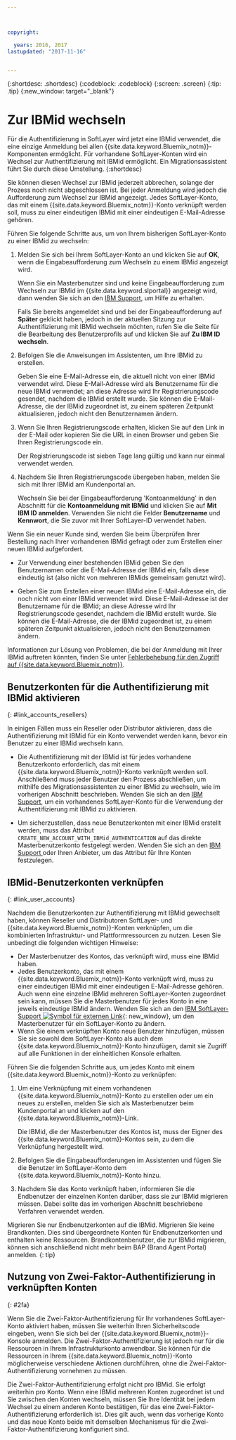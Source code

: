 ```yaml
---



copyright:

  years: 2016, 2017
lastupdated: "2017-11-16"


---
```


{:shortdesc: .shortdesc}
{:codeblock: .codeblock}
{:screen: .screen}
{:tip: .tip}
{:new_window: target="_blank"}

# Zur IBMid wechseln
Für die Authentifizierung in SoftLayer wird jetzt eine IBMid verwendet, die eine einzige Anmeldung bei allen {{site.data.keyword.Bluemix_notm}}-Komponenten ermöglicht. Für vorhandene SoftLayer-Konten wird ein Wechsel zur Authentifizierung mit IBMid ermöglicht. Ein Migrationsassistent führt Sie durch diese Umstellung.
{:shortdesc}

Sie können diesen Wechsel zur IBMid jederzeit abbrechen, solange der Prozess noch nicht abgeschlossen ist. Bei jeder Anmeldung wird jedoch die Aufforderung zum Wechsel zur IBMid angezeigt. Jedes SoftLayer-Konto, das mit einem {{site.data.keyword.Bluemix_notm}}-Konto verknüpft werden soll, muss zu einer eindeutigen IBMid mit einer eindeutigen E-Mail-Adresse gehören.

Führen Sie folgende Schritte aus, um von Ihrem bisherigen SoftLayer-Konto zu einer IBMid zu wechseln:
1. Melden Sie sich bei Ihrem SoftLayer-Konto an und klicken Sie auf **OK**, wenn die Eingabeaufforderung zum Wechseln zu einem IBMid angezeigt wird.

   Wenn Sie ein Masterbenutzer sind und keine Eingabeaufforderung zum Wechseln zur IBMid im {{site.data.keyword.slportal}} angezeigt wird, dann wenden Sie sich an den [IBM Support](/docs/support/index.html#contacting-support), um Hilfe zu erhalten. 

   Falls Sie bereits angemeldet sind und bei der Eingabeaufforderung auf **Später** geklickt haben, jedoch in der aktuellen Sitzung zur Authentifizierung mit IBMid wechseln möchten, rufen Sie die Seite für die Bearbeitung des Benutzerprofils auf und klicken Sie auf **Zu IBM ID wechseln**.

2. Befolgen Sie die Anweisungen im Assistenten, um Ihre IBMid zu erstellen.

   Geben Sie eine E-Mail-Adresse ein, die aktuell nicht von einer IBMid verwendet wird. Diese E-Mail-Adresse wird als Benutzername für die neue IBMid verwendet; an diese Adresse wird Ihr Registrierungscode gesendet, nachdem die IBMid erstellt wurde. Sie können die E-Mail-Adresse, die der IBMid zugeordnet ist, zu einem späteren Zeitpunkt aktualisieren, jedoch nicht den Benutzernamen ändern.

3. Wenn Sie Ihren Registrierungscode erhalten, klicken Sie auf den Link in der E-Mail oder kopieren Sie die URL in einen Browser und geben Sie Ihren Registrierungscode ein.

   Der Registrierungscode ist sieben Tage lang gültig und kann nur einmal verwendet werden.

4. Nachdem Sie Ihren Registrierungscode übergeben haben, melden Sie sich mit Ihrer IBMid am Kundenportal an.

   Wechseln Sie bei der Eingabeaufforderung 'Kontoanmeldung' in den Abschnitt für die **Kontoanmeldung mit IBMid** und klicken Sie auf **Mit IBM ID anmelden**. Verwenden Sie nicht die Felder **Benutzername** und **Kennwort**, die Sie zuvor mit Ihrer SoftLayer-ID verwendet haben.

Wenn Sie ein neuer Kunde sind, werden Sie beim Überprüfen Ihrer Bestellung nach Ihrer vorhandenen IBMid gefragt oder zum Erstellen einer neuen IBMid aufgefordert.
  * Zur Verwendung einer bestehenden IBMid geben Sie den Benutzernamen oder die E-Mail-Adresse der IBMid ein, falls diese eindeutig ist (also nicht von mehreren IBMids gemeinsam genutzt wird).

  * Geben Sie zum Erstellen einer neuen IBMid eine E-Mail-Adresse ein, die noch nicht von einer IBMid verwendet wird. Diese E-Mail-Adresse ist der Benutzername für die IBMid; an diese Adresse wird Ihr Registrierungscode gesendet, nachdem die IBMid erstellt wurde. Sie können die E-Mail-Adresse, die der IBMid zugeordnet ist, zu einem späteren Zeitpunkt aktualisieren, jedoch nicht den Benutzernamen ändern.

Informationen zur Lösung von Problemen, die bei der Anmeldung mit Ihrer IBMid auftreten könnten, finden Sie unter [Fehlerbehebung für den Zugriff auf {{site.data.keyword.Bluemix_notm}}](/docs/troubleshoot/ts_accessing.html#accessing).

## Benutzerkonten für die Authentifizierung mit IBMid aktivieren
{: #link_accounts_resellers}

In einigen Fällen muss ein Reseller oder Distributor aktivieren, dass die Authentifizierung mit IBMid für ein Konto verwendet werden kann, bevor ein Benutzer zu einer IBMid wechseln kann.

  * Die Authentifizierung mit der IBMid ist für jedes vorhandene Benutzerkonto erforderlich, das mit einem {{site.data.keyword.Bluemix_notm}}-Konto verknüpft werden soll. Anschließend muss jeder Benutzer den Prozess abschließen, um mithilfe des Migrationsassistenten zu einer IBMid zu wechseln, wie im vorherigen Abschnitt beschrieben. Wenden Sie sich an den [IBM Support](/docs/support/index.html#contacting-support), um ein vorhandenes SoftLayer-Konto für die Verwendung der Authentifizierung mit IBMid zu aktivieren.

  * Um sicherzustellen, dass neue Benutzerkonten mit einer IBMid erstellt werden, muss das Attribut `CREATE_NEW_ACCOUNT_WITH_IBMid_AUTHENTICATION` auf das direkte Masterbenutzerkonto festgelegt werden. Wenden Sie sich an den [ IBM Support ](/docs/support/index.html#contacting-support) oder Ihren Anbieter, um das Attribut für Ihre Konten festzulegen.  

## IBMid-Benutzerkonten verknüpfen
{: #link_user_accounts}

Nachdem die Benutzerkonten zur Authentifizierung mit IBMid gewechselt haben, können Reseller und Distributoren SoftLayer- und {{site.data.keyword.Bluemix_notm}}-Konten verknüpfen, um die kombinierten Infrastruktur- und Plattformressourcen zu nutzen. Lesen Sie unbedingt die folgenden wichtigen Hinweise:

  * Der Masterbenutzer des Kontos, das verknüpft wird, muss eine IBMid haben.
  * Jedes Benutzerkonto, das mit einem {{site.data.keyword.Bluemix_notm}}-Konto verknüpft wird, muss zu einer eindeutigen IBMid mit einer eindeutigen E-Mail-Adresse gehören. Auch wenn eine einzelne IBMid mehreren SoftLayer-Konten zugeordnet sein kann, müssen Sie die Masterbenutzer für jedes Konto in eine jeweils eindeutige IBMid ändern. Wenden Sie sich an den [IBM SoftLayer-Support ![Symbol für externen Link](../icons/launch-glyph.svg)](https://knowledgelayer.softlayer.com/topic/support){: new_window}, um den Masterbenutzer für ein SoftLayer-Konto zu ändern.
  * Wenn Sie einem verknüpften Konto neue Benutzer hinzufügen, müssen Sie sie sowohl dem SoftLayer-Konto als auch dem {{site.data.keyword.Bluemix_notm}}-Konto hinzufügen, damit sie Zugriff auf alle Funktionen in der einheitlichen Konsole erhalten.

Führen Sie die folgenden Schritte aus, um jedes Konto mit einem {{site.data.keyword.Bluemix_notm}}-Konto zu verknüpfen:
1. Um eine Verknüpfung mit einem vorhandenen {{site.data.keyword.Bluemix_notm}}-Konto zu erstellen oder um ein neues zu erstellen, melden Sie sich als Masterbenutzer beim Kundenportal an und klicken auf den {{site.data.keyword.Bluemix_notm}}-Link.

   Die IBMid, die der Masterbenutzer des Kontos ist, muss der Eigner des {{site.data.keyword.Bluemix_notm}}-Kontos sein, zu dem die Verknüpfung hergestellt wird.

2. Befolgen Sie die Eingabeaufforderungen im Assistenten und fügen Sie die Benutzer im SoftLayer-Konto dem {{site.data.keyword.Bluemix_notm}}-Konto hinzu.
3. Nachdem Sie das Konto verknüpft haben, informieren Sie die Endbenutzer der einzelnen Konten darüber, dass sie zur IBMid migrieren müssen. Dabei sollte das im vorherigen Abschnitt beschriebene Verfahren verwendet werden.

Migrieren Sie nur Endbenutzerkonten auf die IBMid. Migrieren Sie keine Brandkonten. Dies sind übergeordnete Konten für Endbenutzerkonten und enthalten keine Ressourcen. Brandkontenbenutzer, die zur IBMid migrieren, können sich anschließend nicht mehr beim BAP (Brand Agent Portal) anmelden.
{: tip}  

## Nutzung von Zwei-Faktor-Authentifizierung in verknüpften Konten
{: #2fa}

Wenn Sie die Zwei-Faktor-Authentifizierung für Ihr vorhandenes SoftLayer-Konto aktiviert haben, müssen Sie weiterhin Ihren Sicherheitscode eingeben, wenn Sie sich bei der {{site.data.keyword.Bluemix_notm}}-Konsole anmelden. Die Zwei-Faktor-Authentifizierung ist jedoch nur für die Ressourcen in Ihrem Infrastrukturkonto anwendbar. Sie können für die Ressourcen in Ihrem {{site.data.keyword.Bluemix_notm}}-Konto möglicherweise verschiedene Aktionen durchführen, ohne die Zwei-Faktor-Authentifizierung vornehmen zu müssen.

Die Zwei-Faktor-Authentifizierung erfolgt nicht pro IBMid. Sie erfolgt weiterhin pro Konto. Wenn eine IBMid mehreren Konten zugeordnet ist und Sie zwischen den Konten wechseln, müssen Sie Ihre Identität bei jedem Wechsel zu einem anderen Konto bestätigen, für das eine Zwei-Faktor-Authentifizierung erforderlich ist. Dies gilt auch, wenn das vorherige Konto und das neue Konto beide mit demselben Mechanismus für die Zwei-Faktor-Authentifizierung konfiguriert sind.
